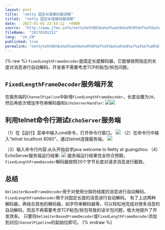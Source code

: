 ```yaml
---
layout: post
title:  "netty 固定长度解码器讲解"
title2:  "netty 固定长度解码器讲解"
date:   2017-01-01 23:55:12  +0800
source:  "http://www.jfox.info/netty%e5%9b%ba%e5%ae%9a%e9%95%bf%e5%ba%a6%e8%a7%a3%e7%a0%81%e5%99%a8%e8%ae%b2%e8%a7%a3.html"
fileName:  "20170101212"
lang:  "zh_CN"
published: true
permalink: "netty%e5%9b%ba%e5%ae%9a%e9%95%bf%e5%ba%a6%e8%a7%a3%e7%a0%81%e5%99%a8%e8%ae%b2%e8%a7%a3.html"
---
```

{% raw %}
`FixedLengthFrameDecoder`是固定长度解码器，它能够按照指定的长度对消息进行自动解码，开发者不需要考虑TCP的粘包/拆包问题。

## `FixedLengthFrameDecoder`服务端开发

在服务端的`ChannelPipeline`中新增`FixedLengthFrameDecoder`，长度设置为`20`，然后再依次增加字符串解码器和`EchoServerHandler`:
![](871a040.png)![](/wp-content/uploads/2017/07/1499504449.png)
## 利用telnet命令行测试`EchoServer`服务端

（1）在【运行】菜单中输入cmd命令，打开命令行窗口。
![](6cbadd7.png)
（2）在命令行中输入“telnet localhost 8080”，通过telnet连接服务端。
![](d8236b8.png)

（3）输入命令行内容:从头开始自学java welcome to Netty at guangzhou
（4）EchoServer服务端运行结果:
![](3b43361.png)
服务端运行结果完全符合预期，`FixedLengthFrameDecoder`解码器按照20个字节长度对请求消息进行截取。

## 总结

`DelimiterBasedFrameDecoder`用于对使用分隔符结尾的消息进行自动解码，`FixedLengthFrameDecoder`用于对固定长度的消息进行自动解码。
有了上述两种解码器，再结合其他的解码器，如字符串解码器等，可以轻松地完成对很多消息的自动解码，而且不再需要考虑TCP粘包/拆包导致的读半包问题，极大地提升了开发效率。
只要将`DelimiterBasedFrameDecoder`或`FixedLengthFrameDecoder`添加到对应`ChannelPipeline`的起始位即可。
{% endraw %}